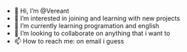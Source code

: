 - 👋 Hi, I’m @Vereant
- 👀 I’m interested in joining and learning with new projects
- 🌱 I’m currently learning programation and english
- 💞️ I’m looking to collaborate on anything that i want to
- 📫 How to reach me: on email i guess

<!---
Vereant/Vereant is a ✨ special ✨ repository because its `README.md` (this file) appears on your GitHub profile.
You can click the Preview link to take a look at your changes.
--->
